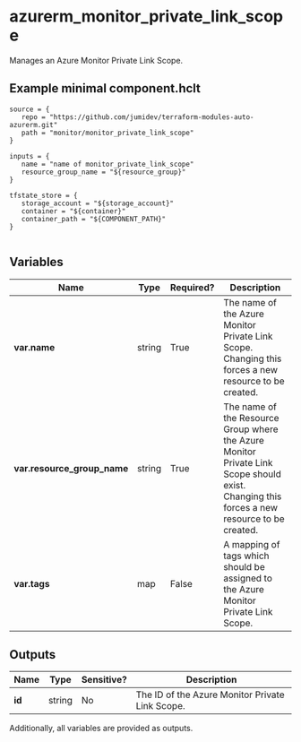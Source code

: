 # azurerm_monitor_private_link_scope

Manages an Azure Monitor Private Link Scope.

## Example minimal component.hclt

```hcl
source = {
   repo = "https://github.com/jumidev/terraform-modules-auto-azurerm.git" 
   path = "monitor/monitor_private_link_scope" 
}

inputs = {
   name = "name of monitor_private_link_scope" 
   resource_group_name = "${resource_group}" 
}

tfstate_store = {
   storage_account = "${storage_account}" 
   container = "${container}" 
   container_path = "${COMPONENT_PATH}" 
}


```

## Variables

| Name | Type | Required? |  Description |
| ---- | ---- | --------- |  ----------- |
| **var.name** | string | True | The name of the Azure Monitor Private Link Scope. Changing this forces a new resource to be created. | 
| **var.resource_group_name** | string | True | The name of the Resource Group where the Azure Monitor Private Link Scope should exist. Changing this forces a new resource to be created. | 
| **var.tags** | map | False | A mapping of tags which should be assigned to the Azure Monitor Private Link Scope. | 



## Outputs

| Name | Type | Sensitive? | Description |
| ---- | ---- | --------- | --------- |
| **id** | string | No  | The ID of the Azure Monitor Private Link Scope. | 

Additionally, all variables are provided as outputs.
